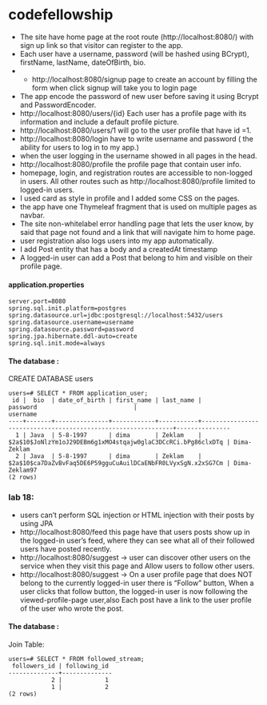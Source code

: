 # codefellowship
* The site have home page at the root route (http://localhost:8080/) with sign up link so that visitor can register to the app.
* Each user have a username, password (will be hashed using BCrypt), firstName, lastName, dateOfBirth, bio.
* * http://localhost:8080/signup page to create an account by filling the form when click signup will take you to login page
* The app encode the password of new user before saving it using Bcrypt and PasswordEncoder.
* http://localhost:8080/users/{id} Each user has a profile page with its information and include a default profile picture.
* http://localhost:8080/users/1 will go to the user profile that have id =1.
* http://localhost:8080/login have to write username and password ( the ability for users to log in to my app.)
* when the user logging in the username showed in all pages in the head.
* http://localhost:8080/profile the profile page that contain user info.
* homepage, login, and registration routes are accessible to non-logged in users. All other routes such as  http://localhost:8080/profile limited to logged-in users.
* I used card as style in profile and I added some CSS on the pages.
* the app have one Thymeleaf fragment that is used on multiple pages as navbar.
* The site non-whitelabel error handling page that lets the user know, by said that page not found and a link that will navigate him to home page.
* user registration also logs users into my app automatically.
* I add Post entity that has a body and a createdAt timestamp
* A logged-in user can add a Post that belong to him and visible on their profile page.


#### application.properties
```
server.port=8080
spring.sql.init.platform=postgres
spring.datasource.url=jdbc:postgresql://localhost:5432/users
spring.datasource.username=username
spring.datasource.password=password
spring.jpa.hibernate.ddl-auto=create
spring.sql.init.mode=always
```

#### The database :
CREATE DATABASE users

```
users=# SELECT * FROM application_user;
 id |  bio  | date_of_birth | first_name | last_name |                           password                           |
username
----+-------+---------------+------------+-----------+--------------------------------------------------------------+---------------
  1 | Java  | 5-8-1997      | dima       | Zeklam    | $2a$10$JoNlzYm1oJ29DEBm6g1xMO4stqajw0glaC3DCcRCi.bPg86clxDTq | Dima-Zeklam
  2 | Java  | 5-8-1997      | dima       | Zeklam    | $2a$10$ca7DaZvBvFaq5DE6P59gguCuAuilDCaENbFR0LVyxSgN.x2xSG7Cm | Dima-Zeklam97
(2 rows)

```

### lab 18:
* users can’t perform SQL injection or HTML injection with their posts by using JPA
* http://localhost:8080/feed this page have that users posts show up in the logged-in user’s feed, where they can see what all of their followed users have posted recently.
* http://localhost:8080/suggest -> user can discover other users on the service when they visit this page and Allow users to follow other users.
* http://localhost:8080/suggest -> On a user profile page that does NOT belong to the currently logged-in user there is “Follow” button, When a user clicks that follow button, the logged-in user is now following the viewed-profile-page user,also Each post have a link to the user profile of the user who wrote the post.


#### The database :
Join Table:
```
users=# SELECT * FROM followed_stream;
 followers_id | following_id
--------------+--------------
            2 |            1
            1 |            2
(2 rows)

```
